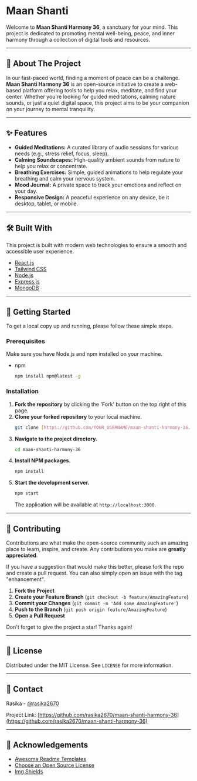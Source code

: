 # Maan Shanti 

Welcome to **Maan Shanti Harmony 36**, a sanctuary for your mind. This project is dedicated to promoting mental well-being, peace, and inner harmony through a collection of digital tools and resources.


---

## 🌟 About The Project

In our fast-paced world, finding a moment of peace can be a challenge. **Maan Shanti Harmony 36** is an open-source initiative to create a web-based platform offering tools to help you relax, meditate, and find your center. Whether you're looking for guided meditations, calming nature sounds, or just a quiet digital space, this project aims to be your companion on your journey to mental tranquility.

---

## ✨ Features

* **Guided Meditations:** A curated library of audio sessions for various needs (e.g., stress relief, focus, sleep).
* **Calming Soundscapes:** High-quality ambient sounds from nature to help you relax or concentrate.
* **Breathing Exercises:** Simple, guided animations to help regulate your breathing and calm your nervous system.
* **Mood Journal:** A private space to track your emotions and reflect on your day.
* **Responsive Design:** A peaceful experience on any device, be it desktop, tablet, or mobile.

---

## 🛠️ Built With

This project is built with modern web technologies to ensure a smooth and accessible user experience.

* [React.js](https://reactjs.org/)
* [Tailwind CSS](https://tailwindcss.com/)
* [Node.js](https://nodejs.org/)
* [Express.js](https://expressjs.com/)
* [MongoDB](https://www.mongodb.com/)

---

## 🚀 Getting Started

To get a local copy up and running, please follow these simple steps.

### Prerequisites

Make sure you have Node.js and npm installed on your machine.
* npm
    ```sh
    npm install npm@latest -g
    ```

### Installation

1.  **Fork the repository** by clicking the 'Fork' button on the top right of this page.
2.  **Clone your forked repository** to your local machine.
    ```sh
    git clone [https://github.com/YOUR_USERNAME/maan-shanti-harmony-36.git](https://github.com/YOUR_USERNAME/maan-shanti-harmony-36.git)
    ```
3.  **Navigate to the project directory.**
    ```sh
    cd maan-shanti-harmony-36
    ```
4.  **Install NPM packages.**
    ```sh
    npm install
    ```
5.  **Start the development server.**
    ```sh
    npm start
    ```
    The application will be available at `http://localhost:3000`.

---

## 🤝 Contributing

Contributions are what make the open-source community such an amazing place to learn, inspire, and create. Any contributions you make are **greatly appreciated**.

If you have a suggestion that would make this better, please fork the repo and create a pull request. You can also simply open an issue with the tag "enhancement".

1.  **Fork the Project**
2.  **Create your Feature Branch** (`git checkout -b feature/AmazingFeature`)
3.  **Commit your Changes** (`git commit -m 'Add some AmazingFeature'`)
4.  **Push to the Branch** (`git push origin feature/AmazingFeature`)
5.  **Open a Pull Request**

Don't forget to give the project a star! Thanks again!

---

## 📜 License

Distributed under the MIT License. See `LICENSE` for more information.

---

## 📧 Contact

Rasika - [@rasika2670](https://github.com/rasika2670)

Project Link: [https://github.com/rasika2670/maan-shanti-harmony-36](https://github.com/rasika2670/maan-shanti-harmony-36)

---

## 🙏 Acknowledgements

* [Awesome Readme Templates](https://awesome-readme.com/)
* [Choose an Open Source License](https://choosealicense.com)
* [Img Shields](https://shields.io)

